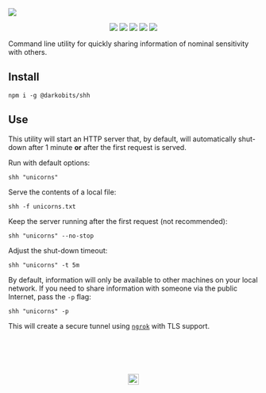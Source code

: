 <a href="#top" id="top">
  <img src="https://user-images.githubusercontent.com/441546/55774650-e81ff900-5a4a-11e9-833d-b28a482bed88.png" style="max-width: 100%;">
</a>
<p align="center">
  <a href="https://www.npmjs.com/package/@darkobits/shh"><img src="https://img.shields.io/npm/v/@darkobits/shh.svg?style=flat-square"></a>
  <a href="https://travis-ci.org/darkobits/shh"><img src="https://img.shields.io/travis/darkobits/shh.svg?style=flat-square"></a>
  <a href="https://david-dm.org/darkobits/shh"><img src="https://img.shields.io/david/darkobits/shh.svg?style=flat-square"></a>
  <a href="https://github.com/conventional-changelog/standard-version"><img src="https://img.shields.io/badge/conventional%20commits-1.0.0-027dc6.svg?style=flat-square"></a>
  <a href="https://github.com/sindresorhus/xo"><img src="https://img.shields.io/badge/code_style-XO-e271a5.svg?style=flat-square"></a>
</p>

Command line utility for quickly sharing information of nominal sensitivity with others.

## Install

```
npm i -g @darkobits/shh
```

## Use

This utility will start an HTTP server that, by default, will automatically shut-down after 1 minute **or** after the first request is served.

Run with default options:

```
shh "unicorns"
```

Serve the contents of a local file:

```
shh -f unicorns.txt
```

Keep the server running after the first request (not recommended):

```
shh "unicorns" --no-stop
```

Adjust the shut-down timeout:

```
shh "unicorns" -t 5m
```

By default, information will only be available to other machines on your local network. If you need to share information with someone via the public Internet, pass the `-p` flag:

```
shh "unicorns" -p
```

This will create a secure tunnel using [`ngrok`](https://ngrok.com/) with TLS support.

## &nbsp;
<p align="center">
  <br>
  <img width="22" height="22" src="https://cloud.githubusercontent.com/assets/441546/25318539/db2f4cf2-2845-11e7-8e10-ef97d91cd538.png">
</p>

